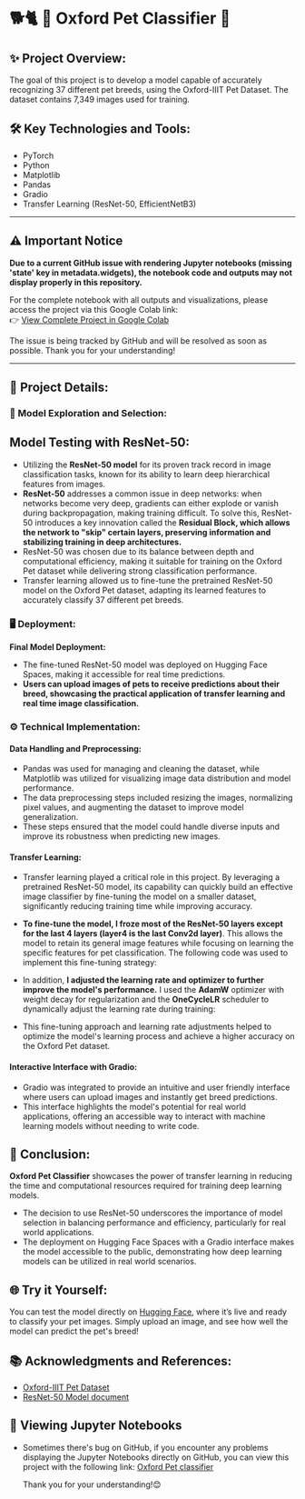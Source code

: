 # 🐕🐈 🐾  Oxford Pet Classifier  👀

## ✨ Project Overview:
The goal of this project is to develop a model capable of accurately recognizing 37 different pet breeds, using the Oxford-IIIT Pet Dataset. The dataset contains 7,349 images used for training. 

## 🛠️ Key Technologies and Tools:
- PyTorch
- Python
- Matplotlib
- Pandas
- Gradio
- Transfer Learning (ResNet-50, EfficientNetB3)

---


## ⚠️ Important Notice
**Due to a current GitHub issue with rendering Jupyter notebooks (missing 'state' key in metadata.widgets), the notebook code and outputs may not display properly in this repository.**

For the complete notebook with all outputs and visualizations, please access the project via this Google Colab link:  
👉 [View Complete Project in Google Colab](https://colab.research.google.com/drive/1omaPJG1CTiJTNMuRsXyJ3YEKk56QXabC?usp=sharing)

The issue is being tracked by GitHub and will be resolved as soon as possible. Thank you for your understanding!

---

## 🚀 Project Details:

### 🧠 Model Exploration and Selection:
## **Model Testing with ResNet-50:**
- Utilizing the **ResNet-50 model** for its proven track record in image classification tasks, known for its ability to learn deep hierarchical features from images.
- **ResNet-50** addresses a common issue in deep networks: when networks become very deep, gradients can either explode or vanish during backpropagation, making training difficult. To solve this, ResNet-50 introduces a key innovation called the **Residual Block, which allows the network to "skip" certain layers, preserving information and stabilizing training in deep architectures.**
- ResNet-50 was chosen due to its balance between depth and computational efficiency, making it suitable for training on the Oxford Pet dataset while delivering strong classification performance.
- Transfer learning allowed us to fine-tune the pretrained ResNet-50 model on the Oxford Pet dataset, adapting its learned features to accurately classify 37 different pet breeds.

### 🖥️ Deployment:
**Final Model Deployment:**
- The fine-tuned ResNet-50 model was deployed on Hugging Face Spaces, making it accessible for real time predictions.
- **Users can upload images of pets to receive predictions about their breed, showcasing the practical application of transfer learning and real time image classification.**

### ⚙️  Technical Implementation:

#### Data Handling and Preprocessing:
- Pandas was used for managing and cleaning the dataset, while Matplotlib was utilized for visualizing image data distribution and model performance.
- The data preprocessing steps included resizing the images, normalizing pixel values, and augmenting the dataset to improve model generalization.
- These steps ensured that the model could handle diverse inputs and improve its robustness when predicting new images.

#### Transfer Learning:
- Transfer learning played a critical role in this project. By leveraging a pretrained ResNet-50 model, its capability can quickly build an effective image classifier by fine-tuning the model on a smaller dataset, significantly reducing training time while improving accuracy.
  
- **To fine-tune the model, I froze most of the ResNet-50 layers except for the last 4 layers (layer4 is the last Conv2d layer)**. This allows the model to retain its general image features while focusing on learning the specific features for pet classification. The following code was used to implement this fine-tuning strategy:

- In addition, **I adjusted the learning rate and optimizer to further improve the model's performance.** I used the **AdamW** optimizer with weight decay for regularization and the **OneCycleLR** scheduler to dynamically adjust the learning rate during training:

- This fine-tuning approach and learning rate adjustments helped to optimize the model's learning process and achieve a higher accuracy on the Oxford Pet dataset.


#### Interactive Interface with Gradio:
- Gradio was integrated to provide an intuitive and user friendly interface where users can upload images and instantly get breed predictions.
- This interface highlights the model's potential for real world applications, offering an accessible way to interact with machine learning models without needing to write code.

## 🎯 Conclusion:
**Oxford Pet Classifier** showcases the power of transfer learning in reducing the time and computational resources required for training deep learning models.
- The decision to use ResNet-50 underscores the importance of model selection in balancing performance and efficiency, particularly for real world applications.
- The deployment on Hugging Face Spaces with a Gradio interface makes the model accessible to the public, demonstrating how deep learning models can be utilized in real world scenarios.

## 🌐 Try it Yourself:
You can test the model directly on [Hugging Face](https://huggingface.co/spaces/DawnC/OxFord_Pet_Project), where it’s live and ready to classify your pet images. Simply upload an image, and see how well the model can predict the pet's breed!

## 📚 Acknowledgments and References:
- [Oxford-IIIT Pet Dataset](https://pytorch.org/vision/stable/generated/torchvision.datasets.OxfordIIITPet.html#oxfordiiitpet)
- [ResNet-50 Model document](https://pytorch.org/vision/main/models/generated/torchvision.models.resnet50.html)

## 📄 Viewing Jupyter Notebooks
* Sometimes there's bug on GitHub, if you encounter any problems displaying the Jupyter Notebooks directly on GitHub, you can view this project with the following link:
  [Oxford Pet classifier](https://nbviewer.org/github/Eric-Chung-0511/Learning-Record/blob/main/Data%20Science%20Projects/The%20Oxford-IIIT%20Pet%20Project/OxfordIIITPet_Project__Eric.ipynb)

  Thank you for your understanding!😊





